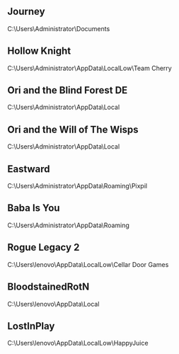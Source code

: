 ## Journey
C:\Users\Administrator\Documents
## Hollow Knight
C:\Users\Administrator\AppData\LocalLow\Team Cherry
## Ori and the Blind Forest DE
C:\Users\Administrator\AppData\Local
## Ori and the Will of The Wisps
C:\Users\Administrator\AppData\Local
## Eastward
C:\Users\Administrator\AppData\Roaming\Pixpil
## Baba Is You
C:\Users\Administrator\AppData\Roaming
## Rogue Legacy 2
C:\Users\lenovo\AppData\LocalLow\Cellar Door Games
## BloodstainedRotN
C:\Users\lenovo\AppData\Local
## LostInPlay
C:\Users\lenovo\AppData\LocalLow\HappyJuice
